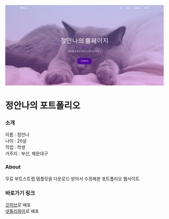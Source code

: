![Alt text](preview.png)

# 정안나의 포트폴리오

### 소개
이름 : 정안나<br>
나이 : 20살<br>
직업 : 학생<br>
거주지 : 부산, 해운대구

### About
무료 부트스트랩 템플릿을 다운로드 받아서 수정해본 포트폴리오 웹사이트.

### 바로가기 링크
[깃허브](https://anchuvy.github.io/TS-class/)로 배포<br>
[넷틀리파이](https://anchuvy-ts.netlify.app/)로 배포
